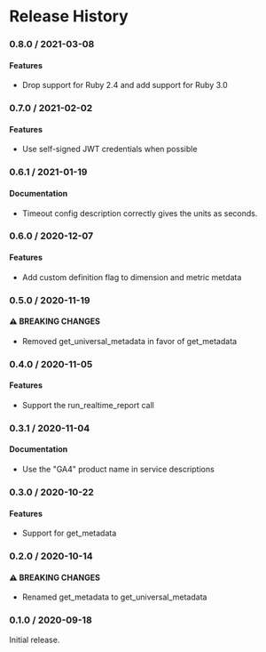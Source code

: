 # Release History

### 0.8.0 / 2021-03-08

#### Features

* Drop support for Ruby 2.4 and add support for Ruby 3.0

### 0.7.0 / 2021-02-02

#### Features

* Use self-signed JWT credentials when possible

### 0.6.1 / 2021-01-19

#### Documentation

* Timeout config description correctly gives the units as seconds.

### 0.6.0 / 2020-12-07

#### Features

* Add custom definition flag to dimension and metric metdata

### 0.5.0 / 2020-11-19

#### ⚠ BREAKING CHANGES

* Removed get_universal_metadata in favor of get_metadata

### 0.4.0 / 2020-11-05

#### Features

* Support the run_realtime_report call

### 0.3.1 / 2020-11-04

#### Documentation

* Use the "GA4" product name in service descriptions

### 0.3.0 / 2020-10-22

#### Features

* Support for get_metadata

### 0.2.0 / 2020-10-14

#### ⚠ BREAKING CHANGES

* Renamed get_metadata to get_universal_metadata

### 0.1.0 / 2020-09-18

Initial release.
